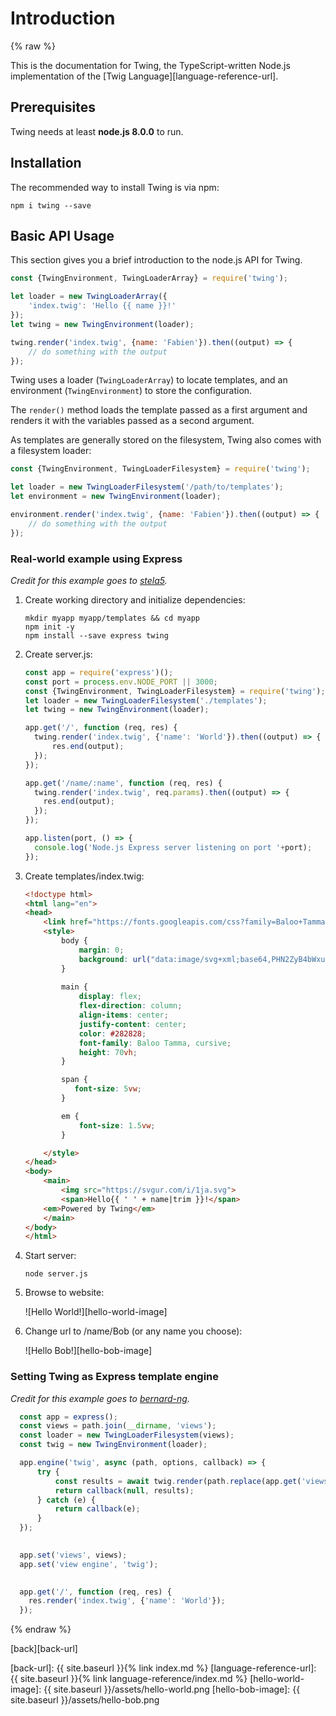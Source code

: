Introduction
============

{% raw %}

This is the documentation for Twing, the TypeScript-written Node.js implementation of the [Twig Language][language-reference-url].

## Prerequisites

Twing needs at least **node.js 8.0.0** to run.

## Installation

The recommended way to install Twing is via npm:

`npm i twing --save`

## Basic API Usage

This section gives you a brief introduction to the node.js API for Twing.

```js
const {TwingEnvironment, TwingLoaderArray} = require('twing');

let loader = new TwingLoaderArray({
    'index.twig': 'Hello {{ name }}!'
});
let twing = new TwingEnvironment(loader);

twing.render('index.twig', {name: 'Fabien'}).then((output) => {
    // do something with the output
});
```

Twing uses a loader (`TwingLoaderArray`) to locate templates, and an environment (`TwingEnvironment`) to store the configuration.

The `render()` method loads the template passed as a first argument and renders it with the variables passed as a second argument.

As templates are generally stored on the filesystem, Twing also comes with a filesystem loader:

```js
const {TwingEnvironment, TwingLoaderFilesystem} = require('twing');

let loader = new TwingLoaderFilesystem('/path/to/templates');
let environment = new TwingEnvironment(loader);

environment.render('index.twig', {name: 'Fabien'}).then((output) => {
    // do something with the output
});
```

### Real-world example using Express

_Credit for this example goes to [stela5](https://github.com/stela5)._

   1. Create working directory and initialize dependencies:

        ```
        mkdir myapp myapp/templates && cd myapp
        npm init -y
        npm install --save express twing
        ```

   2. Create server.js:

        ```javascript
        const app = require('express')();
        const port = process.env.NODE_PORT || 3000;
        const {TwingEnvironment, TwingLoaderFilesystem} = require('twing');
        let loader = new TwingLoaderFilesystem('./templates');
        let twing = new TwingEnvironment(loader);
        
        app.get('/', function (req, res) {
          twing.render('index.twig', {'name': 'World'}).then((output) => {
              res.end(output);
          });
        });
        
        app.get('/name/:name', function (req, res) {      
          twing.render('index.twig', req.params).then((output) => {
            res.end(output);
          });
        });
        
        app.listen(port, () => {
          console.log('Node.js Express server listening on port '+port);
        });
        ```

   3. Create templates/index.twig:

        ```html
        <!doctype html>
        <html lang="en">
        <head>
            <link href="https://fonts.googleapis.com/css?family=Baloo+Tamma" rel="stylesheet">
            <style>
                body {
                    margin: 0;
                    background: url("data:image/svg+xml;base64,PHN2ZyB4bWxucz0iaHR0cDovL3d3dy53My5vcmcvMjAwMC9zdmciIHhtbG5zOnhsaW5rPSJodHRwOi8vd3d3LnczLm9yZy8xOTk5L3hsaW5rIiB3aWR0aD0iNiIgaGVpZ2h0PSI2Ij4KPHJlY3Qgd2lkdGg9IjYiIGhlaWdodD0iNiIgZmlsbD0iI2VlZSI+PC9yZWN0Pgo8ZyBpZD0iYyI+CjxyZWN0IHdpZHRoPSIzIiBoZWlnaHQ9IjMiIGZpbGw9IiNlNmU2ZTYiPjwvcmVjdD4KPHJlY3QgeT0iMSIgd2lkdGg9IjMiIGhlaWdodD0iMiIgZmlsbD0iI2Q4ZDhkOCI+PC9yZWN0Pgo8L2c+Cjx1c2UgeGxpbms6aHJlZj0iI2MiIHg9IjMiIHk9IjMiPjwvdXNlPgo8L3N2Zz4=");
                }
                
                main {
                    display: flex;
                    flex-direction: column;
                    align-items: center;
                    justify-content: center;
                    color: #282828;
                    font-family: Baloo Tamma, cursive;
                    height: 70vh;
                }
        
                span {
                   font-size: 5vw;
                }
        
                em {
                    font-size: 1.5vw;
                }
        
            </style>
        </head>
        <body>
            <main>
                <img src="https://svgur.com/i/1ja.svg">
                <span>Hello{{ ' ' + name|trim }}!</span>
            <em>Powered by Twing</em>
            </main>
        </body>
        </html>
        ```

   4. Start server:

        ```
        node server.js
        ```

   5. Browse to website:

        ![Hello World!][hello-world-image]

   6. Change url to /name/Bob (or any name you choose):

        ![Hello Bob!][hello-bob-image]

### Setting Twing as Express template engine
_Credit for this example goes to [bernard-ng](https://github.com/bernard-ng)._

  ```javascript
    const app = express();
    const views = path.join(__dirname, 'views');
    const loader = new TwingLoaderFilesystem(views);
    const twig = new TwingEnvironment(loader);

    app.engine('twig', async (path, options, callback) => {
        try {
            const results = await twig.render(path.replace(app.get('views'), ''), options);
            return callback(null, results);
        } catch (e) {
            return callback(e);
        }
    });

   
    app.set('views', views);
    app.set('view engine', 'twig');
    
  
    app.get('/', function (req, res) {
      res.render('index.twig', {'name': 'World'});
    });
  ```
{% endraw %}

[back][back-url]

[back-url]: {{ site.baseurl }}{% link index.md %}
[language-reference-url]: {{ site.baseurl }}{% link language-reference/index.md %}
[hello-world-image]: {{ site.baseurl }}/assets/hello-world.png
[hello-bob-image]: {{ site.baseurl }}/assets/hello-bob.png
